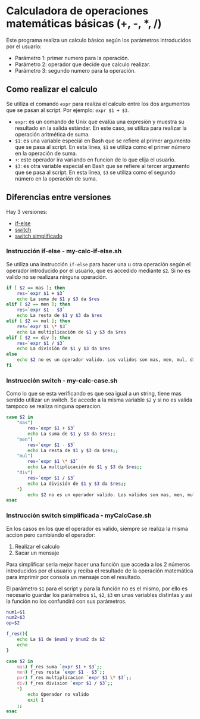 # Calculadora de operaciones matemáticas básicas (+, -, *, /)
Este programa realiza un calculo básico según los parámetros introducidos por el usuario:
- Parámetro 1: primer numero para la operación.
- Parámetro 2: operador que decide que calculo realizar.
- Parámetro 3: segundo numero para la operación.

## Como realizar el calculo
Se utiliza el comando `expr` para realiza el calculo entre los dos argumentos que se pasan al script. 
Por ejemplo: `expr $1 + $3`.

-   `expr`: es un comando de Unix que evalúa una expresión y muestra su resultado en la salida estándar. En este caso, se utiliza para realizar la operación aritmética de suma.
-   `$1`: es una variable especial en Bash que se refiere al primer argumento que se pasa al script. En esta línea, `$1` se utiliza como el primer número en la operación de suma.
-   `+`: este operador ira variando en funcion de lo que elija el usuario.
-   `$3`: es otra variable especial en Bash que se refiere al tercer argumento que se pasa al script. En esta línea, `$3` se utiliza como el segundo número en la operación de suma.

## Diferencias entre versiones
Hay 3 versiones:

- [if-else](#if-else)
- [switch](#switch)
- [switch simplificado](#simple-switch)

<a id="if-else"></a>
### Instrucción if-else - my-calc-if-else.sh
Se utiliza una instrucción `if-else` para hacer una u otra operación según el operador introducido por el usuario, que es accedido mediante `$2`.  Si no es valido no se realizara ninguna operación.
```bash
if [ $2 == mas ]; then
	res=`expr $1 + $3`
	echo La suma de $1 y $3 da $res
elif [ $2 == men ]; then
	res=`expr $1 - $3`
	echo La resta de $1 y $3 da $res
elif [ $2 == mul ]; then
	res=`expr $1 \* $3`
	echo La multiplicación de $1 y $3 da $res
elif [ $2 == div ]; then
	res=`expr $1 / $3`
	echo La división de $1 y $3 da $res
else
	echo $2 no es un operador valido. Los validos son mas, men, mul, div.
fi
```

<a id="switch"></a>
### Instrucción switch - my-calc-case.sh
Como lo que se esta verificando es que sea igual a un string, tiene mas sentido utilizar un switch. Se accede a la misma variable `$2` y si no es valida tampoco se realiza ninguna operacion.
```bash
case $2 in
	"mas")
		res=`expr $1 + $3`
		echo La suma de $1 y $3 da $res;;
	"men")
		res=`expr $1 - $3`
		echo La resta de $1 y $3 da $res;;
	"mul")
		res=`expr $1 \* $3`
		echo La multiplicación de $1 y $3 da $res;;
	"div")
		res=`expr $1 / $3`
		echo La división de $1 y $3 da $res;;
	*)
		echo $2 no es un operador valido. Los validos son mas, men, mul, div.;;
esac
```

<a id="simple-switch"></a>
### Instrucción switch simplificada - myCalcCase.sh
En los casos en los que el operador es valido, siempre se realiza la misma accion pero cambiando el operador:

1. Realizar el calculo
2. Sacar un mensaje

Para simplificar seria mejor hacer una función que acceda a los 2 números introducidos por el usuario y reciba el resultado de la operación matemática para imprimir por consola un mensaje con el resultado.

El parámetro `$1` para el script y para la función no es el mismo, por ello es necesario guardar los parámetros `$1`, `$2`, `$3` en unas variables distintas y así la función no los confundirá con sus parámetros.

```bash
num1=$1
num2=$3
op=$2

f_res(){
	echo La $1 de $num1 y $num2 da $2
	echo
}

case $2 in
	mas) f_res suma `expr $1 + $3`;;
	men) f_res resta `expr $1 - $3`;;
	por) f_res multiplicacion `expr $1 \* $3`;;
	div) f_res division `expr $1 / $3`;;
	*)
		echo Operador no valido
		exit 1
	;;
esac
```
